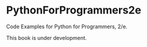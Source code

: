 # PythonForProgrammers2e
Code Examples for Python for Programmers, 2/e.

This book is under development.
